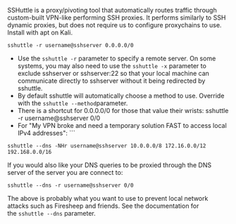 SSHuttle is a proxy/pivoting tool that automatically routes traffic through custom-built VPN-like performing SSH proxies. It performs similarly to SSH dynamic proxies, but does not require us to configure proxychains to use. Install with apt on Kali. 

```shell
sshuttle -r username@sshserver 0.0.0.0/0
```
- Use the `sshuttle -r` parameter to specify a remote server. On some systems, you may also need to use the `sshuttle -x` parameter to exclude sshserver or sshserver:22 so that your local machine can communicate directly to sshserver without it being redirected by sshuttle.
- By default sshuttle will automatically choose a method to use. Override with the `sshuttle --method`parameter.
- There is a shortcut for 0.0.0.0/0 for those that value their wrists: sshuttle -r username@sshserver 0/0    
- For "My VPN broke and need a temporary solution FAST to access local IPv4 addresses": ```
```shell
sshuttle --dns -NHr username@sshserver 10.0.0.0/8 172.16.0.0/12 192.168.0.0/16
```

If you would also like your DNS queries to be proxied through the DNS server of the server you are connect to:

```shell
sshuttle --dns -r username@sshserver 0/0
```

The above is probably what you want to use to prevent local network attacks such as Firesheep and friends. See the documentation for the `sshuttle --dns` parameter.
